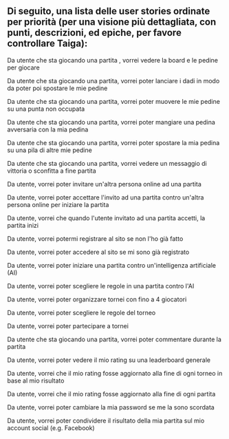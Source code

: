 Di seguito, una lista delle user stories ordinate per priorità (per una visione più dettagliata, con punti, descrizioni, ed epiche, per favore controllare Taiga):
---

Da utente che sta giocando una partita , vorrei vedere la board e le pedine per giocare

Da utente che sta giocando una partita, vorrei poter lanciare i dadi in modo da poter poi spostare le mie pedine

Da utente che sta giocando una partita, vorrei poter muovere le mie pedine su una punta non occupata

Da utente che sta giocando una partita, vorrei poter mangiare una pedina avversaria con la mia pedina

Da utente che sta giocando una partita, vorrei poter spostare la mia pedina su una pila di altre mie pedine

Da utente che sta giocando una partita, vorrei vedere un messaggio di vittoria o sconfitta a fine partita

Da utente, vorrei poter invitare un'altra persona online ad una partita

Da utente, vorrei poter accettare l'invito ad una partita contro un'altra persona online per iniziare la partita

Da utente, vorrei che quando l'utente invitato ad una partita accetti, la partita inizi

Da utente, vorrei potermi registrare al sito se non l'ho già fatto

Da utente, vorrei poter accedere al sito se mi sono già registrato

Da utente, vorrei poter iniziare una partita contro un'intelligenza artificiale (AI)

Da utente, vorrei poter scegliere le regole in una partita contro l'AI

Da utente, vorrei poter organizzare tornei con fino a 4 giocatori

Da utente, vorrei poter scegliere le regole del torneo

Da utente, vorrei poter partecipare a tornei

Da utente che sta giocando una partita, vorrei poter commentare durante la partita

Da utente, vorrei poter vedere il mio rating su una leaderboard generale

Da utente, vorrei che il mio rating fosse aggiornato alla fine di ogni torneo in base al mio risultato

Da utente, vorrei che il mio rating fosse aggiornato alla fine di ogni partita

Da utente, vorrei poter cambiare la mia password se me la sono scordata

Da utente, vorrei poter condividere il risultato della mia partita sul mio account social (e.g. Facebook)